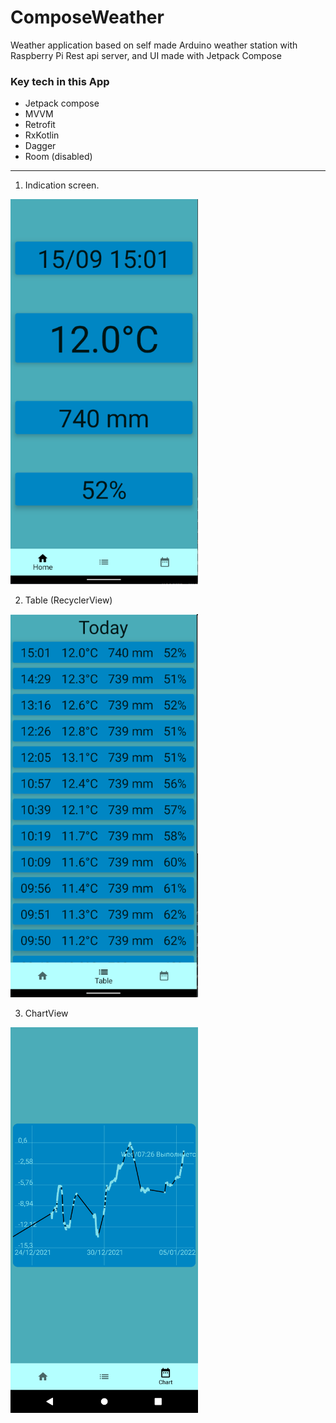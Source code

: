 # ComposeWeather

Weather application based on self made Arduino weather station with Raspberry Pi Rest api server, and UI made with Jetpack Compose

### Key tech in this App 
+ Jetpack compose
+ MVVM
+ Retrofit
+ RxKotlin
+ Dagger
+ Room (disabled)


---
1. Indication screen.

<img src="Screenshots/home.png" width="300">

2. Table (RecyclerView)

<img src="Screenshots/table.png" width="300">

3. ChartView
<img src="Screenshots/chart.png" width="300">
